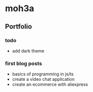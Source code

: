# moh3a

## Portfolio

### todo

- add dark theme

### first blog posts

- basics of programming in js/ts
- create a video chat application
- create an ecommerce with aliexpress
